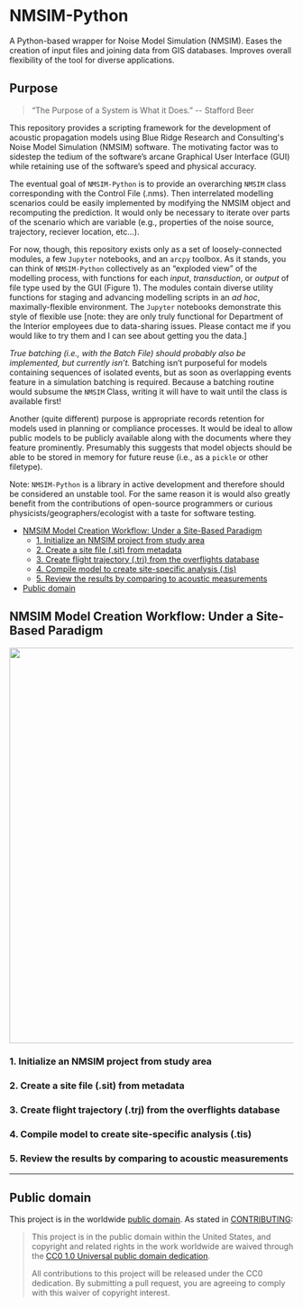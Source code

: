 # NMSIM-Python
A Python-based wrapper for Noise Model Simulation (NMSIM). Eases the creation of input files and joining data from GIS databases. Improves overall flexibility of the tool for diverse applications.

## Purpose

>“The Purpose of a System is What it Does.”
>-- Stafford Beer

This repository provides a scripting framework for the development of acoustic propagation models using Blue Ridge Research and Consulting's Noise Model Simulation (NMSIM) software. The motivating factor was to sidestep the tedium of the software’s arcane Graphical User Interface (GUI) while retaining use of the software’s speed and physical accuracy.

The eventual goal of `NMSIM-Python` is to provide an overarching `NMSIM` class corresponding with the Control File (.nms). Then interrelated modelling scenarios could be easily implemented by modifying the NMSIM object and recomputing the prediction. It would only be necessary to iterate over parts of the scenario which are variable (e.g., properties of the noise source, trajectory, reciever location, etc...).

For now, though, this repository exists only as a set of loosely-connected modules, a few `Jupyter` notebooks, and an `arcpy` toolbox. As it stands, you can think of `NMSIM-Python` collectively as an “exploded view” of the modelling process, with functions for each *input*, *transduction*, or *output* of file type used by the GUI (Figure 1). The modules contain diverse utility functions for staging and advancing modelling scripts in an *ad hoc*, maximally-flexible environment. The `Jupyter` notebooks demonstrate this style of flexible use [note: they are only truly functional for Department of the Interior employees due to data-sharing issues. Please contact me if you would like to try them and I can see about getting you the data.] 

*True batching (i.e., with the Batch File) should probably also be implemented, but currently isn’t.* Batching isn’t purposeful for models containing sequences of isolated events, but as soon as overlapping events feature in a simulation batching is required. Because a batching routine would subsume the `NMSIM` Class, writing it will have to wait until the class is available first!

Another (quite different) purpose is appropriate records retention for models used in planning or compliance processes. It would be ideal to allow public models to be publicly available along with the documents where they feature prominently. Presumably this suggests that model objects should be able to be stored in memory for future reuse (i.e., as a `pickle` or other filetype).

Note: `NMSIM-Python` is a library in active development and therefore should be considered an unstable tool. For the same reason it is would also greatly benefit from the contributions of open-source programmers or curious physicists/geographers/ecologist with a taste for software testing.


<!-- MarkdownTOC autolink=true depth=3 bracket=round -->

- [NMSIM Model Creation Workflow: Under a Site-Based Paradigm](##NMSIMworkflow)
  - [1. Initialize an NMSIM project from study area](##1-initialize)
  - [2. Create a site file (.sit) from metadata](##2-reciever)
  - [3. Create flight trajectory (.trj) from the overflights database](##3-path)
  - [4. Compile model to create site-specific analysis (.tis)](##4-putting-it-all-together)
  - [5. Review the results by comparing to acoustic measurements](##5-comparing-theory-to-obs)
- [Public domain](##public-domain)

<!-- /MarkdownTOC -->


## NMSIM Model Creation Workflow: Under a Site-Based Paradigm

<img src=https://github.com/dbetchkal/NMSIM-Python/blob/pyproj_1p9/static/2020%2010%2022%20NMSIM%20source%20improvement%20schema.png width=700>
<br>

### 1. Initialize an NMSIM project from study area
### 2. Create a site file (.sit) from metadata
### 3. Create flight trajectory (.trj) from the overflights database
### 4. Compile model to create site-specific analysis (.tis)
### 5. Review the results by comparing to acoustic measurements




---

## Public domain

This project is in the worldwide [public domain](LICENSE.md). As stated in [CONTRIBUTING](CONTRIBUTING.md):

> This project is in the public domain within the United States,
> and copyright and related rights in the work worldwide are waived through the
> [CC0 1.0 Universal public domain dedication](https://creativecommons.org/publicdomain/zero/1.0/).
>
> All contributions to this project will be released under the CC0 dedication.
> By submitting a pull request, you are agreeing to comply with this waiver of copyright interest.
